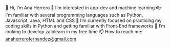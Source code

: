 👋 Hi, I’m Ana Herrero
👀 I’m interested in app-dev and machine learning
👓 I'm familiar with several programming languages such as Python, Javascript, Java, HTML and CSS
🌱 I’m currently focused on practicing my coding skills in Python and getting familiar with Front-End frameworks
💞️ I’m looking to develop zalolearn in my free time
📫 How to reach me: anaherrerofernandez@gmail.com
